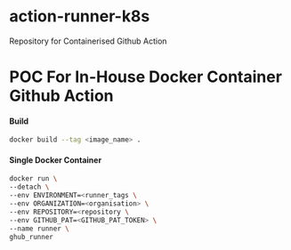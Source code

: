 # action-runner-k8s
Repository for Containerised Github Action

# POC For In-House Docker Container Github Action

#### Build 

```BASH
docker build --tag <image_name> .
```

#### Single Docker Container

```BASH
docker run \    
--detach \
--env ENVIRONMENT=<runner_tags \
--env ORGANIZATION=<organisation> \
--env REPOSITORY=<repository \
--env GITHUB_PAT=<GITHUB_PAT_TOKEN> \
--name runner \
ghub_runner
```
